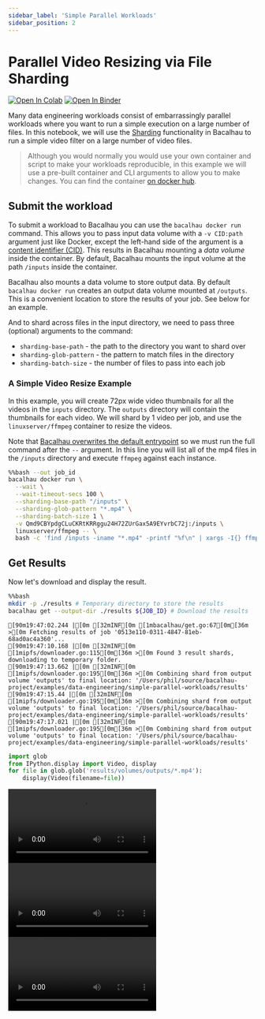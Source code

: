 ```yaml
---
sidebar_label: 'Simple Parallel Workloads'
sidebar_position: 2
---
```

# Parallel Video Resizing via File Sharding

[![Open In Colab](https://colab.research.google.com/assets/colab-badge.svg)](https://colab.research.google.com/github/bacalhau-project/examples/blob/main/data-engineering/video-filter-sharding/index.ipynb)
[![Open In Binder](https://mybinder.org/badge.svg)](https://mybinder.org/v2/gh/bacalhau-project/examples/HEAD?labpath=data-engineering%2Fvideo-filter-sharding%2Findex.ipynb)

Many data engineering workloads consist of embarrassingly parallel workloads where you want to run a simple execution on a large number of files. In this notebook, we will use the [Sharding](https://docs.bacalhau.org/getting-started/parallel-workloads) functionality in Bacalhau to run a simple video filter on a large number of video files.

> Although you would normally you would use your own container and script to make your workloads reproducible, in this example we will use a pre-built container and CLI arguments to allow you to make changes. You can find the container [on docker hub](https://hub.docker.com/r/linuxserver/ffmpeg).

## Submit the workload

To submit a workload to Bacalhau you can use the `bacalhau docker run` command. This allows you to pass input data volume with a `-v CID:path` argument just like Docker, except the left-hand side of the argument is a [content identifier (CID)](https://github.com/multiformats/cid). This results in Bacalhau mounting a *data volume* inside the container. By default, Bacalhau mounts the input volume at the path `/inputs` inside the container.

Bacalhau also mounts a data volume to store output data. By default `bacalhau docker run` creates an output data volume mounted at `/outputs`. This is a convenient location to store the results of your job. See below for an example.

And to shard across files in the input directory, we need to pass three (optional) arguments to the command:

* `sharding-base-path` - the path to the directory you want to shard over
* `sharding-glob-pattern` - the pattern to match files in the directory
* `sharding-batch-size` - the number of files to pass into each job

### A Simple Video Resize Example

In this example, you will create 72px wide video thumbnails for all the videos in the `inputs` directory. The `outputs` directory will contain the thumbnails for each video. We will shard by 1 video per job, and use the `linuxserver/ffmpeg` container to resize the videos.

Note that [Bacalhau overwrites the default entrypoint](https://github.com/filecoin-project/bacalhau/blob/v0.2.3/cmd/bacalhau/docker_run.go#L64) so we must run the full command after the `--` argument. In this line you will list all of the mp4 files in the `/inputs` directory and execute `ffmpeg` against each instance.


```bash
%%bash --out job_id
bacalhau docker run \
  --wait \
  --wait-timeout-secs 100 \
  --sharding-base-path "/inputs" \
  --sharding-glob-pattern "*.mp4" \
  --sharding-batch-size 1 \
  -v Qmd9CBYpdgCLuCKRtKRRggu24H72ZUrGax5A9EYvrbC72j:/inputs \
  linuxserver/ffmpeg -- \
  bash -c 'find /inputs -iname "*.mp4" -printf "%f\n" | xargs -I{} ffmpeg -y -i /inputs/{} -vf "scale=-1:72,setsar=1:1" /outputs/scaled_{}'

```

## Get Results

Now let's download and display the result.


```bash
%%bash
mkdir -p ./results # Temporary directory to store the results
bacalhau get --output-dir ./results ${JOB_ID} # Download the results
```

    [90m19:47:02.244 |[0m [32mINF[0m [1mbacalhau/get.go:67[0m[36m >[0m Fetching results of job '0513e110-0311-4847-81eb-68ad0ac4a360'...
    [90m19:47:10.168 |[0m [32mINF[0m [1mipfs/downloader.go:115[0m[36m >[0m Found 3 result shards, downloading to temporary folder.
    [90m19:47:13.662 |[0m [32mINF[0m [1mipfs/downloader.go:195[0m[36m >[0m Combining shard from output volume 'outputs' to final location: '/Users/phil/source/bacalhau-project/examples/data-engineering/simple-parallel-workloads/results'
    [90m19:47:15.44 |[0m [32mINF[0m [1mipfs/downloader.go:195[0m[36m >[0m Combining shard from output volume 'outputs' to final location: '/Users/phil/source/bacalhau-project/examples/data-engineering/simple-parallel-workloads/results'
    [90m19:47:17.021 |[0m [32mINF[0m [1mipfs/downloader.go:195[0m[36m >[0m Combining shard from output volume 'outputs' to final location: '/Users/phil/source/bacalhau-project/examples/data-engineering/simple-parallel-workloads/results'



```python
import glob
from IPython.display import Video, display
for file in glob.glob('results/volumes/outputs/*.mp4'):
    display(Video(filename=file))
```


<video src="results/volumes/outputs/scaled_Prominent Late Gothic styled architecture.mp4" controls  >
      Your browser does not support the <code>video</code> element.
    </video>



<video src="results/volumes/outputs/scaled_Calm waves on a rocky sea gulf.mp4" controls  >
      Your browser does not support the <code>video</code> element.
    </video>



<video src="results/volumes/outputs/scaled_Bird flying over the lake.mp4" controls  >
      Your browser does not support the <code>video</code> element.
    </video>

